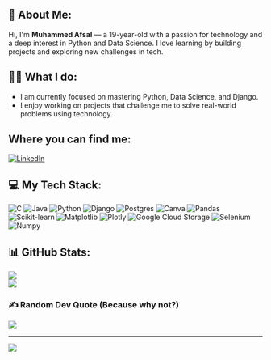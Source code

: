 ## 💫 About Me:
Hi, I'm **Muhammed Afsal** — a 19-year-old with a passion for technology and a deep interest in Python and Data Science. I love learning by building projects and exploring new challenges in tech.


## 🧑‍💻 What I do:
- I am currently focused on mastering Python, Data Science, and Django.
- I enjoy working on projects that challenge me to solve real-world problems using technology.



## Where you can find me:
[![LinkedIn](https://img.shields.io/badge/LinkedIn-%230077B5.svg?logo=linkedin&logoColor=white)](https://www.linkedin.com/in/muhammed-afsal-5ba11b288/)

## 💻 My Tech Stack:
![C](https://img.shields.io/badge/c-%2300599C.svg?style=plastic&logo=c&logoColor=white) ![Java](https://img.shields.io/badge/java-%23ED8B00.svg?style=plastic&logo=openjdk&logoColor=white) ![Python](https://img.shields.io/badge/python-3670A0?style=plastic&logo=python&logoColor=ffdd54)   ![Django](https://img.shields.io/badge/django-%23092E20.svg?style=plastic&logo=django&logoColor=white) ![Postgres](https://img.shields.io/badge/postgres-%23316192.svg?style=plastic&logo=postgresql&logoColor=white) ![Canva](https://img.shields.io/badge/Canva-%2300C4CC.svg?style=plastic&logo=Canva&logoColor=white) ![Pandas](https://img.shields.io/badge/Pandas-%23150458.svg?style=plastic&logo=pandas&logoColor=white)
![Scikit-learn](https://img.shields.io/badge/scikit--learn-%23F7931E.svg?style=plastic&logo=scikit-learn&logoColor=white) ![Matplotlib](https://img.shields.io/badge/Matplotlib-%23F7931E.svg?style=plastic&logo=python&logoColor=white) ![Plotly](https://img.shields.io/badge/Plotly-%233F4F75.svg?style=plastic&logo=plotly&logoColor=white) ![Google Cloud Storage](https://img.shields.io/badge/Google%20Cloud%20Storage-%234285F4.svg?style=plastic&logo=google-cloud&logoColor=white) ![Selenium](https://img.shields.io/badge/Selenium-%2343B02A.svg?style=plastic&logo=selenium&logoColor=white) ![Numpy](https://img.shields.io/badge/Numpy-%23013243.svg?style=plastic&logo=numpy&logoColor=white)
## 📊 GitHub Stats:
![](https://github-readme-streak-stats.herokuapp.com/?user=AfsalAfzz-Pro&theme=dark&hide_border=false)<br/>
![](https://github-readme-stats.vercel.app/api/top-langs/?username=AfsalAfzz-Pro&theme=dark&hide_border=false&include_all_commits=true&count_private=true&layout=compact)

### ✍️ Random Dev Quote (Because why not?)
![](https://quotes-github-readme.vercel.app/api?type=horizontal&theme=radical)


---
[![](https://visitcount.itsvg.in/api?id=AfsalAfzz-Pro&icon=0&color=0)](https://visitcount.itsvg.in)

<!-- Proudly created with GPRM ( https://gprm.itsvg.in ) -->
